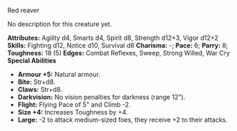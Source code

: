 Red reaver

No description for this creature yet.

**Attributes:** Agility d4, Smarts d4, Spirit d8, Strength d12+3, Vigor
d12+2
**Skills:** Fighting d12, Notice d10, Survival d8
**Charisma:** -; **Pace:** 6; **Parry:** 8; **Toughness:** 18 (5)
**Edges:** Combat Reflexes, Sweep, Strong Willed, War Cry
**Special Abilities**
- **Armour +5:** Natural armour.
- **Bite:** Str+d8.
- **Claws:** Str+d8.
- **Darkvision:** No vision penalties for darkness (range 12").
- **Flight:** Flying Pace of 5" and Climb -2.
- **Size +4:** Increases Toughness by +4.
- **Large:** -2 to attack medium-sized foes, they receive +2 to their
attacks.

